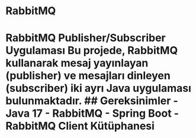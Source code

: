 # RabbitMQ
# RabbitMQ Publisher/Subscriber Uygulaması  Bu projede, RabbitMQ kullanarak mesaj yayınlayan (publisher) ve mesajları dinleyen (subscriber) iki ayrı Java uygulaması bulunmaktadır.  ## Gereksinimler  - Java 17  - RabbitMQ - Spring Boot - RabbitMQ Client Kütüphanesi

